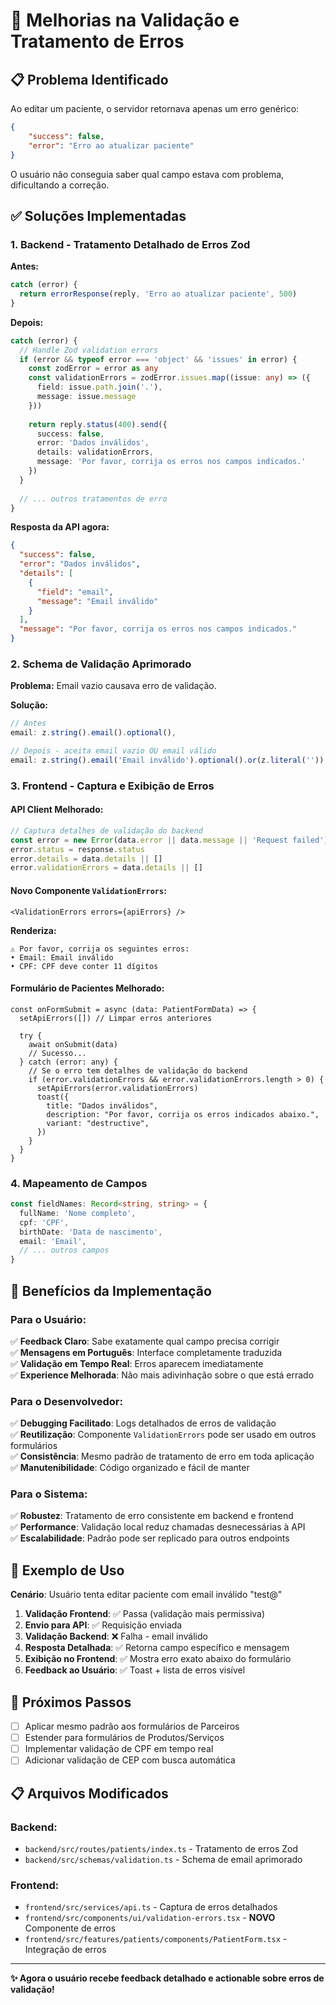 # 🔧 Melhorias na Validação e Tratamento de Erros

## 📋 **Problema Identificado**

Ao editar um paciente, o servidor retornava apenas um erro genérico:
```json
{
    "success": false,
    "error": "Erro ao atualizar paciente"
}
```

O usuário não conseguia saber qual campo estava com problema, dificultando a correção.

## ✅ **Soluções Implementadas**

### **1. Backend - Tratamento Detalhado de Erros Zod**

**Antes:**
```typescript
catch (error) {
  return errorResponse(reply, 'Erro ao atualizar paciente', 500)
}
```

**Depois:**
```typescript
catch (error) {
  // Handle Zod validation errors
  if (error && typeof error === 'object' && 'issues' in error) {
    const zodError = error as any
    const validationErrors = zodError.issues.map((issue: any) => ({
      field: issue.path.join('.'),
      message: issue.message
    }))
    
    return reply.status(400).send({
      success: false,
      error: 'Dados inválidos',
      details: validationErrors,
      message: 'Por favor, corrija os erros nos campos indicados.'
    })
  }
  
  // ... outros tratamentos de erro
}
```

**Resposta da API agora:**
```json
{
  "success": false,
  "error": "Dados inválidos",
  "details": [
    {
      "field": "email",
      "message": "Email inválido"
    }
  ],
  "message": "Por favor, corrija os erros nos campos indicados."
}
```

### **2. Schema de Validação Aprimorado**

**Problema:** Email vazio causava erro de validação.

**Solução:**
```typescript
// Antes
email: z.string().email().optional(),

// Depois - aceita email vazio OU email válido
email: z.string().email('Email inválido').optional().or(z.literal('')),
```

### **3. Frontend - Captura e Exibição de Erros**

#### **API Client Melhorado:**
```typescript
// Captura detalhes de validação do backend
const error = new Error(data.error || data.message || 'Request failed') as any
error.status = response.status
error.details = data.details || []
error.validationErrors = data.details || []
```

#### **Novo Componente `ValidationErrors`:**
```tsx
<ValidationErrors errors={apiErrors} />
```

**Renderiza:**
```
⚠️ Por favor, corrija os seguintes erros:
• Email: Email inválido
• CPF: CPF deve conter 11 dígitos
```

#### **Formulário de Pacientes Melhorado:**
```tsx
const onFormSubmit = async (data: PatientFormData) => {
  setApiErrors([]) // Limpar erros anteriores
  
  try {
    await onSubmit(data)
    // Sucesso...
  } catch (error: any) {
    // Se o erro tem detalhes de validação do backend
    if (error.validationErrors && error.validationErrors.length > 0) {
      setApiErrors(error.validationErrors)
      toast({
        title: "Dados inválidos",
        description: "Por favor, corrija os erros indicados abaixo.",
        variant: "destructive",
      })
    }
  }
}
```

### **4. Mapeamento de Campos**

```typescript
const fieldNames: Record<string, string> = {
  fullName: 'Nome completo',
  cpf: 'CPF',
  birthDate: 'Data de nascimento',
  email: 'Email',
  // ... outros campos
}
```

## 🎯 **Benefícios da Implementação**

### **Para o Usuário:**
✅ **Feedback Claro**: Sabe exatamente qual campo precisa corrigir  
✅ **Mensagens em Português**: Interface completamente traduzida  
✅ **Validação em Tempo Real**: Erros aparecem imediatamente  
✅ **Experience Melhorada**: Não mais adivinhação sobre o que está errado  

### **Para o Desenvolvedor:**
✅ **Debugging Facilitado**: Logs detalhados de erros de validação  
✅ **Reutilização**: Componente `ValidationErrors` pode ser usado em outros formulários  
✅ **Consistência**: Mesmo padrão de tratamento de erro em toda aplicação  
✅ **Manutenibilidade**: Código organizado e fácil de manter  

### **Para o Sistema:**
✅ **Robustez**: Tratamento de erro consistente em backend e frontend  
✅ **Performance**: Validação local reduz chamadas desnecessárias à API  
✅ **Escalabilidade**: Padrão pode ser replicado para outros endpoints  

## 📱 **Exemplo de Uso**

**Cenário**: Usuário tenta editar paciente com email inválido "test@"

1. **Validação Frontend**: ✅ Passa (validação mais permissiva)
2. **Envio para API**: ✅ Requisição enviada  
3. **Validação Backend**: ❌ Falha - email inválido
4. **Resposta Detalhada**: ✅ Retorna campo específico e mensagem
5. **Exibição no Frontend**: ✅ Mostra erro exato abaixo do formulário
6. **Feedback ao Usuário**: ✅ Toast + lista de erros visível

## 🚀 **Próximos Passos**

- [ ] Aplicar mesmo padrão aos formulários de Parceiros
- [ ] Estender para formulários de Produtos/Serviços  
- [ ] Implementar validação de CPF em tempo real
- [ ] Adicionar validação de CEP com busca automática

## 📋 **Arquivos Modificados**

### Backend:
- `backend/src/routes/patients/index.ts` - Tratamento de erros Zod
- `backend/src/schemas/validation.ts` - Schema de email aprimorado

### Frontend:
- `frontend/src/services/api.ts` - Captura de erros detalhados
- `frontend/src/components/ui/validation-errors.tsx` - **NOVO** Componente de erros
- `frontend/src/features/patients/components/PatientForm.tsx` - Integração de erros

---

**✨ Agora o usuário recebe feedback detalhado e actionable sobre erros de validação!**
